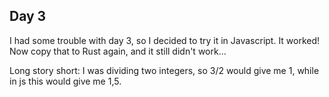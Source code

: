 ## Day 3

I had some trouble with day 3, so I decided to try it in Javascript. It worked! Now copy that to Rust again, and it still didn't work... 

Long story short: I was dividing two integers, so 3/2 would give me 1, while in js this would give me 1,5.
